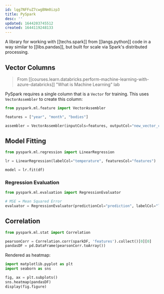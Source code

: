 ```yaml
---
id: lqg7NFFuZ7cwgBNm0izp3
title: PySpark
desc: ''
updated: 1644203745512
created: 1644119248133
---
```


A library for working with [[techs.spark]] from [[langs.python]] code in a way similar to [[libs.pandas]], but built for scale via Spark's distributed processing.

## Vector Columns

> From [[courses.learn.databricks.perform-machine-learning-with-azure-databricks]] "What is Machine Learning" lab

PySpark requires a single column that is a `Vector` for training. This uses `VectorAssembler` to create this column:

```py
from pyspark.ml.feature import VectorAssembler

features = ["year", "month", "bodies"]

assembler = VectorAssembler(inputCols=features, outputCol="new_vector_col_name")
```

## Model Fitting

```py
from pyspark.ml.regression import LinearRegression

lr = LinearRegression(labelCol="temperature", featuresCol="features")

model = lr.fit(df)
```

### Regression Evaluation

```py
from pyspark.ml.evaluation import RegressionEvaluator

# MSE = Mean Squared Error
evaluator = RegressionEvaluator(predictionCol="prediction", labelCol="label_col_name", metricName="mse")
```

## Correlation

```py
from pyspark.ml.stat import Correlation

pearsonCorr = Correlation.corr(sparkDF, 'features').collect()[0][0]
pandasDF = pd.DataFrame(pearsonCorr.toArray())
```

Rendered as heatmap:

```py
import matplotlib.pyplot as plt
import seaborn as sns

fig, ax = plt.subplots()
sns.heatmap(pandasDF)
display(fig.figure)
```
